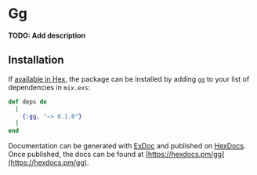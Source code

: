 # Gg

**TODO: Add description**

## Installation

If [available in Hex](https://hex.pm/docs/publish), the package can be installed
by adding `gg` to your list of dependencies in `mix.exs`:

```elixir
def deps do
  [
    {:gg, "~> 0.1.0"}
  ]
end
```

Documentation can be generated with [ExDoc](https://github.com/elixir-lang/ex_doc)
and published on [HexDocs](https://hexdocs.pm). Once published, the docs can
be found at [https://hexdocs.pm/gg](https://hexdocs.pm/gg).

